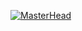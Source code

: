 [![MasterHead](https://i.pinimg.com/originals/84/83/30/84833023393ec83dcec466b4007e64d3.gif)](haikal-shah.github.io)
